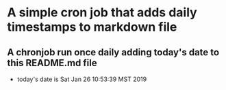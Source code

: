 A simple cron job that adds daily timestamps to markdown file
============================================================
## A chronjob run once daily adding today's date to this README.md file
* today's date is Sat Jan 26 10:53:39 MST 2019
